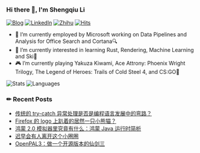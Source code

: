 ### Hi there 👋, I'm Shengqiu Li

[![Blog](https://img.shields.io/badge/Blog-dontpanic.blog-blue?logo=wordpress&style=flat-square)](https://dontpanic.blog)
[![LinkedIn](https://img.shields.io/badge/LinkedIn-Shengqiu%20Li-blue?logo=linkedin&style=flat-square)](https://www.linkedin.com/in/lishengqiu/)
[![Zhihu](https://img.shields.io/badge/ZhiHu-dontpanic-blue?logo=zhihu&style=flat-square)](https://www.zhihu.com/people/li-sheng-qiu)
[![Hits](https://hits.seeyoufarm.com/api/count/incr/badge.svg?url=https%3A%2F%2Fgithub.com%2Fdontpanic92&count_bg=%23007EC6&title_bg=%23555555&icon=&icon_color=%23E7E7E7&title=Profile+Viewed&edge_flat=true)](https://hits.seeyoufarm.com)

- 🔭 I’m currently employed by Microsoft working on Data Pipelines and Analysis for Office Search and Cortana🔍
- 🌱 I’m currently interested in learning Rust, Rendering, Machine Learning and Ski🎿
- 🎮 I’m currently playing Yakuza Kiwami, Ace Attrony: Phoenix Wright Trilogy, The Legend of Heroes: Trails of Cold Steel 4, and CS:GO🔫

<!-- bg_color=60,f7b267,f25c54&text_color=fff&title_color=fff&icon_color=fff-->
![Stats](https://github-readme-stats.vercel.app/api?username=dontpanic92&include_all_commits=true&hide_border=true&theme=graywhite) ![Languages](https://github-readme-stats.vercel.app/api/top-langs/?username=dontpanic92&&show_icons=true&hide_border=true&theme=graywhite&layout=compact&langs_count=8)

### ✏ Recent Posts

<!-- BLOG-POST-LIST:START -->
- [传统的 try-catch 异常处理是否是编程语言发展中的弯路？](https://dontpanic.blog/is-try-catch-a-lag-in-programming-languages/)
- [Firefox 的 logo 上趴着的居然一只小熊猫？](https://dontpanic.blog/red-panda-in-firefox-logo/)
- [鸿蒙 2.0 模拟器里究竟有什么：鸿蒙 Java 运行时简析](https://dontpanic.blog/the-java-runtime-in-hongmeng/)
- [迟早会有人离开这个小圈圈](https://dontpanic.blog/%e8%bf%9f%e6%97%a9%e4%bc%9a%e6%9c%89%e4%ba%ba%e7%a6%bb%e5%bc%80%e8%bf%99%e4%b8%aa%e5%b0%8f%e5%9c%88%e5%9c%88/)
- [OpenPAL3：做一个开源版本的仙剑三](https://dontpanic.blog/openpal3/)
<!-- BLOG-POST-LIST:END -->
